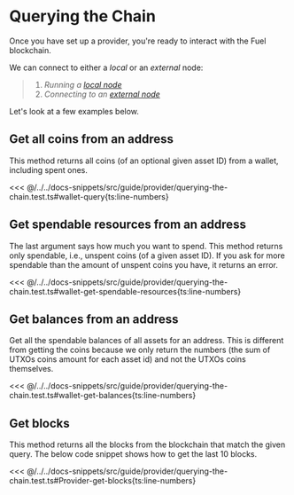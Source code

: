 # Querying the Chain

Once you have set up a provider, you're ready to interact with the Fuel blockchain.

We can connect to either a _*local*_ or an _*external*_ node:

> 1. _Running a [local node](../../getting-started.md#connecting-to-a-local-node)_
> 1. _Connecting to an [external node](../../getting-started.md#connecting-to-the-testnet)_

Let's look at a few examples below.

## Get all coins from an address

This method returns all coins (of an optional given asset ID) from a wallet, including spent ones.

<<< @/../../docs-snippets/src/guide/provider/querying-the-chain.test.ts#wallet-query{ts:line-numbers}

## Get spendable resources from an address

The last argument says how much you want to spend. This method returns only spendable, i.e., unspent coins (of a given asset ID). If you ask for more spendable than the amount of unspent coins you have, it returns an error.

<<< @/../../docs-snippets/src/guide/provider/querying-the-chain.test.ts#wallet-get-spendable-resources{ts:line-numbers}

## Get balances from an address

Get all the spendable balances of all assets for an address. This is different from getting the coins because we only return the numbers (the sum of UTXOs coins amount for each asset id) and not the UTXOs coins themselves.

<<< @/../../docs-snippets/src/guide/provider/querying-the-chain.test.ts#wallet-get-balances{ts:line-numbers}

## Get blocks

This method returns all the blocks from the blockchain that match the given query. The below code snippet shows how to get the last 10 blocks.

<<< @/../../docs-snippets/src/guide/provider/querying-the-chain.test.ts#Provider-get-blocks{ts:line-numbers}

<!-- TODO: fix these examples to not reference hardcoded values after #1356 which introduces message generation tools
### Get messages

You can use the `getMessages` method to retrieve a list of messages from the blockchain.

<<< @/../../docs-snippets/src/guide/provider/querying-the-chain.test.ts#Message-getMessages{ts:line-numbers}

### Get resources

You can use the `getResourcesToSpend` method to retrieve a list of all the resources (coins + assets) that can be spent by a given address.

<<< @/../../docs-snippets/src/guide/provider/querying-the-chain.test.ts#Message-getResourcesToSpend{ts:line-numbers}

### Get message proof

A message proof is a cryptographic proof that a message was included in a block. You can use the `getMessageProof` method to retrieve a message proof for a given transaction ID and message ID.

<<< @/../../docs-snippets/src/guide/provider/querying-the-chain.test.ts#Message-getMessageProof{ts:line-numbers}

--->

<!-- TODO: Add docs for the two new parameters `commitBlockId` and `commitBlockHeight` -->
